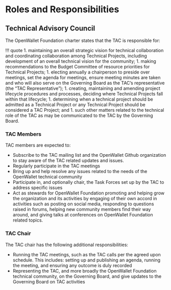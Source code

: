 [//]: # (SPDX-License-Identifier: CC-BY-4.0)

# Roles and Responsibilities

## Technical Advisory Council
The OpenWallet Foundation charter states that the TAC is responsible for:

!!! quote
    1. maintaining an overall strategic vision for technical collaboration and coordinating collaboration among Technical Projects, including development of an overall technical vision for the community;
    1. making recommendations to the Budget Committee of resource priorities for Technical Projects;
    1. electing annually a chairperson to preside over meetings, set the agenda for meetings, ensure meeting minutes are taken and who will also serve on the Governing Board as the TAC’s representative (the “TAC Representative”);
    1. creating, maintaining and amending project lifecycle procedures and processes, deciding where Technical Projects fall within that lifecycle;
    1. determining when a technical project should be admitted as a Technical Project or any Technical Project should be considered a TAC Project; and
    1. such other matters related to the technical role of the TAC as may be communicated to the TAC by the Governing Board.


### TAC Members
TAC members are expected to:

* Subscribe to the TAC mailing list and the OpenWallet Github organization to stay aware of the TAC related updates and issues.
* Regularly participate in the TAC meetings
* Bring up and help resolve any issues related to the needs of the OpenWallet technical community
* Participate in, and optionally chair, the Task Forces set up by the TAC to address specific issues
* Act as stewards for OpenWallet Foundation promoting and helping grow the organization and its activities by engaging of their own accord in activities such as posting on social media, responding to questions raised in forums, helping new community members find their way around, and giving talks at conferences on OpenWallet Foundation related topics.

### TAC Chair
The TAC chair has the following additional responsibilities:

* Running the TAC meetings, such as the TAC calls per the agreed upon schedule. This includes: setting up and publishing an agenda, running the meeting, and ensuring any outcome is duly recorded
* Representing the TAC, and more broadly the OpenWallet Foundation technical community, on the Governing Board, and give updates to the Governing Board on TAC activities
